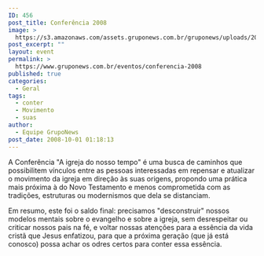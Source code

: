```yaml
---
ID: 456
post_title: Conferência 2008
image: >
  https://s3.amazonaws.com/assets.gruponews.com.br/gruponews/uploads/2010/01/banner_conferencia2008.jpg
post_excerpt: ""
layout: event
permalink: >
  https://www.gruponews.com.br/eventos/conferencia-2008
published: true
categories:
  - Geral
tags:
  - conter
  - Movimento
  - suas
author:
  - Equipe GrupoNews
post_date: 2008-10-01 01:18:13
---
```

A Conferência "A igreja do nosso tempo" é uma busca de caminhos que possibilitem vínculos entre as pessoas interessadas em repensar e atualizar o movimento da igreja em direção às suas origens, propondo uma prática mais próxima à do Novo Testamento e menos comprometida com as tradições, estruturas ou modernismos que dela se distanciam.

Em resumo, este foi o saldo final: precisamos "desconstruir" nossos modelos mentais sobre o evangelho e sobre a igreja, sem desrespeitar ou criticar nossos pais na fé, e voltar nossas atenções para a essência da vida cristã que Jesus enfatizou, para que a próxima geração (que já está conosco) possa achar os odres certos para conter essa essência.
